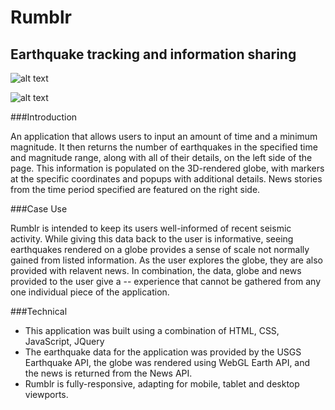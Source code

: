 


# Rumblr
## Earthquake tracking and information sharing

![alt text](http://i66.tinypic.com/2ur8myw.png "Rumblr Landing Page")

![alt text](http://i65.tinypic.com/sqkspj.png "Rumblr Main Page")

###Introduction

An application that allows users to input an amount of time and a minimum magnitude. It then returns the number of earthquakes in the specified time and magnitude range, along with all of their details, on the left side of the page. This information is populated on the 3D-rendered globe, with markers at the specific coordinates and popups with additional details. News stories from the time period specified are featured on the right side.


###Case Use

Rumblr is intended to keep its users well-informed of recent seismic activity. While giving this data back to the user is informative, seeing earthquakes rendered on a globe provides a sense of scale not normally gained from listed information. As the user explores the globe, they are also provided with relavent news. In combination, the data, globe and news provided to the user give a -- experience that cannot be gathered from any one individual piece of the application.

###Technical

+ This application was built using a combination of HTML, CSS, JavaScript, JQuery
+ The earthquake data for the application was provided by the USGS Earthquake API, the globe was rendered using WebGL Earth API, and the news is returned from the News API.
+ Rumblr is fully-responsive, adapting for mobile, tablet and desktop viewports.


